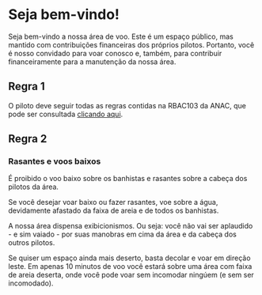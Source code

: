 # Seja bem-vindo!

Seja bem-vindo a nossa área de voo. Este é um espaço público, mas mantido com contribuições financeiras dos próprios pilotos. Portanto, você é nosso convidado para voar conosco e, também, para contribuir financeiramente para a manutenção da nossa área.

## Regra 1

O piloto deve seguir todas as regras contidas na RBAC103 da ANAC, que pode ser consultada [clicando aqui](https://www.anac.gov.br/assuntos/legislacao/legislacao-1/rbha-e-rbac/rbac/rbac-103/@@display-file/arquivo_norma/RBAC103_EMD00%20-%20Retificado.pdf).

## Regra 2
### Rasantes e voos baixos

É proibido o voo baixo sobre os banhistas e rasantes sobre a cabeça dos pilotos da área. 

Se você desejar voar baixo ou fazer rasantes, voe sobre a água, devidamente afastado da faixa de areia e de todos os banhistas.

A nossa área dispensa exibicionismos. Ou seja: você não vai ser aplaudido - e sim vaiado - por suas manobras em cima da área e da cabeça dos outros pilotos.

Se quiser um espaço ainda mais deserto, basta decolar e voar em direção leste. Em apenas 10 minutos de voo você estará sobre uma área com faixa de areia deserta, onde você pode voar sem incomodar ningúem (e sem ser incomodado). 


